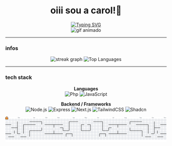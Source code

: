 <h1 align="center">oiii sou a carol!🍒</h1>

<div align="center">
  <a href="https://git.io/typing-svg">
    <img src="https://readme-typing-svg.demolab.com?font=Fira+Code&weight=500&size=22&pause=1000&color=96101d&center=true&vCenter=true&random=false&width=524&lines=%E2%8A%B9+Welcome+to+my+profile!+%CB%99%E1%B5%95%CB%99+%E2%8A%B9+" alt="Typing SVG" />
  </a>
</div>

<div align="center">
  <img
    src="https://i.pinimg.com/originals/b5/dc/76/b5dc7620d2e185d2211f667ec510831b.gif"
    alt="gif animado"
    width="300"
  />
</div>


---

### infos
<div align="center">
  <img
    src="https://streak-stats.demolab.com?user=carolrossi&locale=en&mode=daily&theme=radical&hide_border=false&border_radius=5&order=3"
    height="150"
    alt="streak graph"
  />
  <img src="https://github-readme-stats.vercel.app/api/top-langs?username=carolrossi&layout=compact&langs_count=5&theme=radical&hide_border=false" height="150" alt="Top Languages" />
</div>

---


### tech stack
<div align="center">

**Languages**  
![Php](https://img.shields.io/badge/-Php-000?style=for-the-badge&logo=php)
![JavaScript](https://img.shields.io/badge/-JavaScript-000?style=for-the-badge&logo=javascript)

**Backend / Frameworks**  
![Node.js](https://img.shields.io/badge/-Node.js-000?style=for-the-badge&logo=node.js)
![Express](https://img.shields.io/badge/-Express-000?style=for-the-badge&logo=express)
![Next.js](https://img.shields.io/badge/-Next.js-000?style=for-the-badge&logo=next.js)
![TailwindCSS](https://img.shields.io/badge/-TailwindCSS-000?style=for-the-badge&logo=tailwind-css)
![Shadcn](https://img.shields.io/badge/-Shadcn-000?style=for-the-badge&logo=shadcn)
</div>

<picture>
  <source
    media="(prefers-color-scheme: dark)"
    srcset="https://raw.githubusercontent.com/carolrossi/carolrossi/output/pacman-contribution-graph-dark.svg"
  />
  <source
    media="(prefers-color-scheme: light)"
    srcset="https://raw.githubusercontent.com/carolrossi/carolrossi/output/pacman-contribution-graph.svg"
  />
  <img
    alt="pacman contribution graph"
    src="https://raw.githubusercontent.com/carolrossi/carolrossi/output/pacman-contribution-graph.svg"
  />
</picture>
